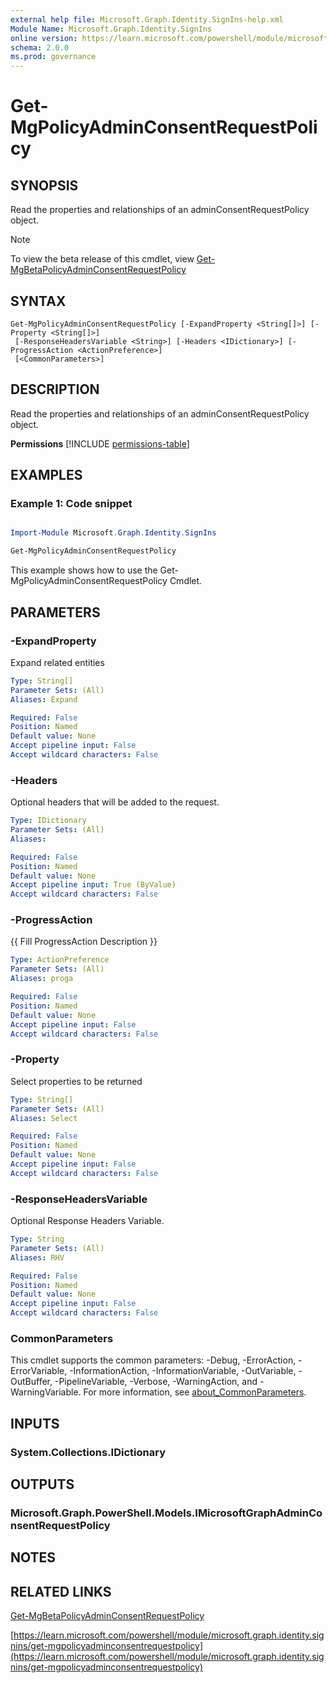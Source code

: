 ```yaml
---
external help file: Microsoft.Graph.Identity.SignIns-help.xml
Module Name: Microsoft.Graph.Identity.SignIns
online version: https://learn.microsoft.com/powershell/module/microsoft.graph.identity.signins/get-mgpolicyadminconsentrequestpolicy
schema: 2.0.0
ms.prod: governance
---
```


# Get-MgPolicyAdminConsentRequestPolicy

## SYNOPSIS
Read the properties and relationships of an adminConsentRequestPolicy object.

> [!NOTE]
> To view the beta release of this cmdlet, view [Get-MgBetaPolicyAdminConsentRequestPolicy](/powershell/module/Microsoft.Graph.Beta.Identity.SignIns/Get-MgBetaPolicyAdminConsentRequestPolicy?view=graph-powershell-beta)

## SYNTAX

```
Get-MgPolicyAdminConsentRequestPolicy [-ExpandProperty <String[]>] [-Property <String[]>]
 [-ResponseHeadersVariable <String>] [-Headers <IDictionary>] [-ProgressAction <ActionPreference>]
 [<CommonParameters>]
```

## DESCRIPTION
Read the properties and relationships of an adminConsentRequestPolicy object.

**Permissions**
[!INCLUDE [permissions-table](~/../graphref/api-reference/v1.0/includes/permissions/adminconsentrequestpolicy-get-permissions.md)]

## EXAMPLES
### Example 1: Code snippet

```powershell

Import-Module Microsoft.Graph.Identity.SignIns

Get-MgPolicyAdminConsentRequestPolicy

```
This example shows how to use the Get-MgPolicyAdminConsentRequestPolicy Cmdlet.


## PARAMETERS

### -ExpandProperty
Expand related entities

```yaml
Type: String[]
Parameter Sets: (All)
Aliases: Expand

Required: False
Position: Named
Default value: None
Accept pipeline input: False
Accept wildcard characters: False
```

### -Headers
Optional headers that will be added to the request.

```yaml
Type: IDictionary
Parameter Sets: (All)
Aliases:

Required: False
Position: Named
Default value: None
Accept pipeline input: True (ByValue)
Accept wildcard characters: False
```

### -ProgressAction
{{ Fill ProgressAction Description }}

```yaml
Type: ActionPreference
Parameter Sets: (All)
Aliases: proga

Required: False
Position: Named
Default value: None
Accept pipeline input: False
Accept wildcard characters: False
```

### -Property
Select properties to be returned

```yaml
Type: String[]
Parameter Sets: (All)
Aliases: Select

Required: False
Position: Named
Default value: None
Accept pipeline input: False
Accept wildcard characters: False
```

### -ResponseHeadersVariable
Optional Response Headers Variable.

```yaml
Type: String
Parameter Sets: (All)
Aliases: RHV

Required: False
Position: Named
Default value: None
Accept pipeline input: False
Accept wildcard characters: False
```

### CommonParameters
This cmdlet supports the common parameters: -Debug, -ErrorAction, -ErrorVariable, -InformationAction, -InformationVariable, -OutVariable, -OutBuffer, -PipelineVariable, -Verbose, -WarningAction, and -WarningVariable. For more information, see [about_CommonParameters](http://go.microsoft.com/fwlink/?LinkID=113216).

## INPUTS

### System.Collections.IDictionary
## OUTPUTS

### Microsoft.Graph.PowerShell.Models.IMicrosoftGraphAdminConsentRequestPolicy
## NOTES

## RELATED LINKS
[Get-MgBetaPolicyAdminConsentRequestPolicy](/powershell/module/Microsoft.Graph.Beta.Identity.SignIns/Get-MgBetaPolicyAdminConsentRequestPolicy?view=graph-powershell-beta)

[https://learn.microsoft.com/powershell/module/microsoft.graph.identity.signins/get-mgpolicyadminconsentrequestpolicy](https://learn.microsoft.com/powershell/module/microsoft.graph.identity.signins/get-mgpolicyadminconsentrequestpolicy)




